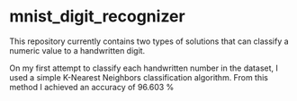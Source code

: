 # mnist_digit_recognizer

This repository currently contains two types of solutions that can classify a numeric value to a handwritten digit.

On my first attempt to classify each handwritten number in the dataset, I used a simple K-Nearest Neighbors classification algorithm. From this method I achieved an accuracy of 96.603 %

